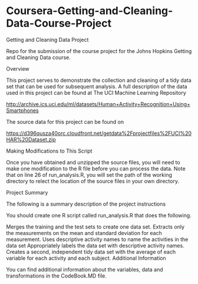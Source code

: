 # Coursera-Getting-and-Cleaning-Data-Course-Project

Getting and Cleaning Data Project



Repo for the submission of the course project for the Johns Hopkins Getting and Cleaning Data course.

Overview

This project serves to demonstrate the collection and cleaning of a tidy data set that can be used for subsequent analysis. A full description of the data used in this project can be found at The UCI Machine Learning Repository

http://archive.ics.uci.edu/ml/datasets/Human+Activity+Recognition+Using+Smartphones

The source data for this project can be found on

https://d396qusza40orc.cloudfront.net/getdata%2Fprojectfiles%2FUCI%20HAR%20Dataset.zip

Making Modifications to This Script

Once you have obtained and unzipped the source files, you will need to make one modification to the R file before you can process the data. Note that on line 26 of run_analysis.R, you will set the path of the working directory to relect the location of the source files in your own directory.

Project Summary

The following is a summary description of the project instructions

You should create one R script called run_analysis.R that does the following.

Merges the training and the test sets to create one data set.
Extracts only the measurements on the mean and standard deviation for each measurement.
Uses descriptive activity names to name the activities in the data set
Appropriately labels the data set with descriptive activity names.
Creates a second, independent tidy data set with the average of each variable for each activity and each subject.
Additional Information

You can find additional information about the variables, data and transformations in the CodeBook.MD file.

